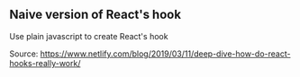 ## Naive version of React's hook

Use plain javascript to create React's hook

Source: https://www.netlify.com/blog/2019/03/11/deep-dive-how-do-react-hooks-really-work/
